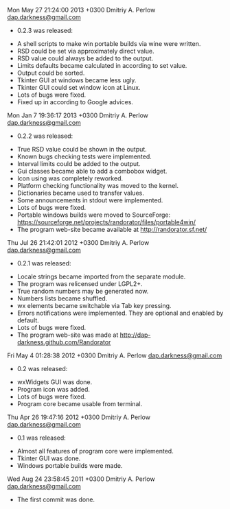 Mon May 27 21:24:00 2013 +0300 Dmitriy A. Perlow <dap.darkness@gmail.com>

- 0.2.3 was released:
 * A shell scripts to make win portable builds via wine were written.
 * RSD could be set via approximately direct value.
 * RSD value could always be added to the output.
 * Limits defaults became calculated in according to set value.
 * Output could be sorted.
 * Tkinter GUI at windows became less ugly.
 * Tkinter GUI could set window icon at Linux.
 * Lots of bugs were fixed.
 * Fixed up in according to Google advices.

Mon Jan  7 19:36:17 2013 +0300 Dmitriy A. Perlow <dap.darkness@gmail.com>

- 0.2.2 was released:
 * True RSD value could be shown in the output.
 * Known bugs checking tests were implemented.
 * Interval limits could be added to the output.
 * Gui classes became able to add a combobox widget.
 * Icon using was completely reworked.
 * Platform checking functionality was moved to the kernel.
 * Dictionaries became used to transfer values.
 * Some announcements in stdout were implemented.
 * Lots of bugs were fixed.
 * Portable windows builds were moved to SourceForge:
   https://sourceforge.net/projects/randorator/files/portable4win/
 * The program web-site became available at http://randorator.sf.net/

Thu Jul 26 21:42:01 2012 +0300 Dmitriy A. Perlow <dap.darkness@gmail.com>

- 0.2.1 was released:
 * Locale strings became imported from the separate module.
 * The program was relicensed under LGPL2+.
 * True random numbers may be generated now.
 * Numbers lists became shuffled.
 * wx elements became switchable via Tab key pressing.
 * Errors notifications were implemented. They are optional and enabled by default.
 * Lots of bugs were fixed.
 * The program web-site was made at http://dap-darkness.github.com/Randorator

Fri May  4 01:28:38 2012 +0300 Dmitriy A. Perlow <dap.darkness@gmail.com>

- 0.2 was released:
 * wxWidgets GUI was done.
 * Program icon was added.
 * Lots of bugs were fixed.
 * Program core became usable from terminal.

Thu Apr 26 19:47:16 2012 +0300 Dmitriy A. Perlow <dap.darkness@gmail.com>

- 0.1 was released:
 * Almost all features of program core were implemented.
 * Tkinter GUI was done.
 * Windows portable builds were made.

Wed Aug 24 23:58:45 2011 +0300 Dmitriy A. Perlow <dap.darkness@gmail.com>

- The first commit was done.

